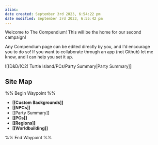 ```yaml
---
alias: 
date created: September 3rd 2023, 6:54:22 pm
date modified: September 3rd 2023, 6:55:42 pm
---
```


Welcome to The Compendium! This will be the home for our second campaign!

Any Compendium page can be edited directly by you, and I'd encourage you to do so! If you want to collaborate through an app (not Github) let me know, and I can help you set it up.

![[D&D/(C2) Turtle Island/PCs/Party Summary|Party Summary]]

## Site Map
%% Begin Waypoint %%
- **[[Custom Backgrounds]]**
- **[[NPCs]]**
- [[Party Summary]]
- **[[PCs]]**
- **[[Regions]]**
- **[[Worldbuilding]]**

%% End Waypoint %%
